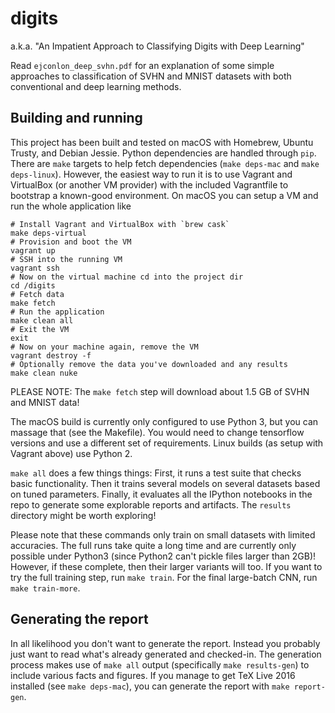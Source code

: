 digits
======

a.k.a. "An Impatient Approach to Classifying Digits with Deep Learning"

Read `ejconlon_deep_svhn.pdf` for an explanation of some simple approaches to classification of SVHN and MNIST datasets with both conventional and deep learning methods.

Building and running
--------------------

This project has been built and tested on macOS with Homebrew, Ubuntu Trusty, and Debian Jessie. Python dependencies are handled through `pip`. There are `make` targets to help fetch dependencies (`make deps-mac` and `make deps-linux`). However, the easiest way to run it is to use Vagrant and VirtualBox (or another VM provider) with the included Vagrantfile to bootstrap a known-good environment. On macOS you can setup a VM and run the whole application like

    # Install Vagrant and VirtualBox with `brew cask`
    make deps-virtual
    # Provision and boot the VM
    vagrant up
    # SSH into the running VM
    vagrant ssh
    # Now on the virtual machine cd into the project dir
    cd /digits
    # Fetch data
    make fetch
    # Run the application
    make clean all
    # Exit the VM
    exit
    # Now on your machine again, remove the VM
    vagrant destroy -f
    # Optionally remove the data you've downloaded and any results
    make clean nuke

PLEASE NOTE: The `make fetch` step will download about 1.5 GB of SVHN and MNIST data!

The macOS build is currently only configured to use Python 3, but you can massage that (see the Makefile). You would need to change tensorflow versions and use a different set of requirements. Linux builds (as setup with Vagrant above) use Python 2.

`make all` does a few things things: First, it runs a test suite that checks basic functionality. Then it trains several models on several datasets based on tuned parameters.  Finally, it evaluates all the IPython notebooks in the repo to generate some explorable reports and artifacts. The `results` directory might be worth exploring!

Please note that these commands only train on small datasets with limited accuracies. The full runs take quite a long time and are currently only possible under Python3 (since Python2 can't pickle files larger than 2GB)!  However, if these complete, then their larger variants will too.  If you want to try the full training step, run `make train`.  For the final large-batch CNN, run `make train-more`.

Generating the report
---------------------

In all likelihood you don't want to generate the report.  Instead you probably just want to read what's already generated and checked-in. The generation process makes use of `make all` output (specifically `make results-gen`) to include various facts and figures. If you manage to get TeX Live 2016 installed (see `make deps-mac`), you can generate the report with `make report-gen`.
